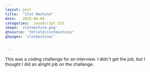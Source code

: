 ```yaml
---
layout: post
title:  "Slot Machine"
date:   2015-06-09
categories:  JavaScript CSS
image: 'slotmachine.png'
ghsource: 'thfield/slotmachine/'
ghpages: 'slotmachine/'


---
```

This was a coding challenge for an interview.  I didn't get the job, but I thought I did an alright job on the challenge.
